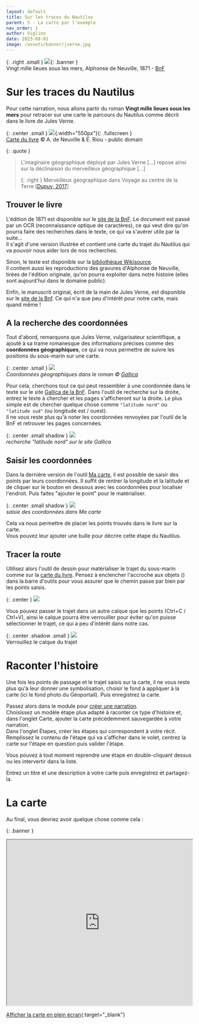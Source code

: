```yaml
---
layout: default
title: Sur les traces du Nautilus
parent: 5 - La carte par l'exemple
nav_order: 1
author: Viglino
date: 2023-09-01
image: /assets/banner/jverne.jpg
---
```

{: .right .small }
![](/Macarte-MI/assets/banner/jverne.jpg){: .banner }   
Vingt mille lieues sous les mers, Alphonse de Neuville, 1871 - [BnF](https://gallica.bnf.fr/ark:/12148/btv1b8600258f/f6)

# Sur les traces du Nautilus

Pour cette narration, nous allons partir du roman **Vingt mille lieues sous les mers** pour retracer sur une carte le parcours du Nautilus comme décrit dans le livre de Jules Verne.

{: .center .small }
![](https://upload.wikimedia.org/wikipedia/commons/c/ca/Nautilus_route_montage.jpg){:width="550px"}{: .fullscreen }   
[Carte du livre](https://commons.wikimedia.org/wiki/File:Nautilus_route_montage.jpg) &copy; A. de Neuville & É. Riou - public domain

{: .quote }
> L'imaginaire géographique déployé par Jules Verne [...] repose ainsi sur la déclinaison du merveilleux géographique [...]
>
> {: .right }
> Merveilleux géographique dans Voyage au centre de la Terre [[Dupuy, 2017](/Macarte-MI/annexes/biblio#dupuy-2017)]

## Trouver le livre

L'édition de 1871 est disponible sur le [site de la BnF](https://gallica.bnf.fr/ark:/12148/bpt6k6577310x/f1.item). Le document est passé par un OCR (reconnaissance optique de caractères), ce qui veut dire qu'on pourra faire des recherches dans le texte, ce qui va s'avérer utile par la suite...   
Il s'agit d'une version illustrée et contient une carte du trajet du Nautilus qui va pouvoir nous aider lors de nos recherches.

Sinon, le texte est disponible sur la [bibliothèque Wikisource](https://fr.wikisource.org/wiki/Vingt_mille_lieues_sous_les_mers).   
Il contient aussi les reproductions des gravures d'Alphonse de Neuville, tirées de l'édition originale, qu'on pourra exploiter dans notre histoire (elles sont aujourd'hui dans le domaine public).

Enfin, le manuscrit original, écrit de la main de Jules Verne, est disponible sur le [site de la Bnf](https://gallica.bnf.fr/ark:/12148/btv1b53067298j). Ce qui n'a que peu d'intérêt pour notre carte, mais quand même !


## A la recherche des coordonnées

Tout d'abord, remarquons que Jules Verne, vulgarisateur scientifique, a ajouté à sa trame romanesque des informations précises comme des **coordonnées géographiques**, ce qui va nous permettre de suivre les positions du sous-marin sur une carte.

{: .center .small }
![](/Macarte-MI/assets/img/ch5.1-coords.png)   
*Coordonnées géographiques dans le roman &copy; [Gallica](https://gallica.bnf.fr/ark:/12148/bpt6k6577310x/f38.image.r=%22latitude%20nord%22)*

Pour cela, cherchons tout ce qui peut ressembler à une coordonnée dans le texte sur le site [Gallica de la BnF](https://gallica.bnf.fr/ark:/12148/bpt6k6577310x/f1.item). Dans l'outil de recherche sur la droite, entrez le texte à chercher et les pages s'afficheront sur la droite. Le plus simple est de chercher quelque chose comme `"latitude nord"` ou `"latitude sud"` (ou longitude est / ouest).   
Il ne vous reste plus qu'à noter les coordonnées renvoyées par l'outil de la BnF et retrouver les pages concernées.

{: .center .small shadow }
![](/Macarte-MI/assets/img/ch5.1-ocr.jpg)   
*recherche "latitude nord" sur le site Gallica*

## Saisir les coordonnées

Dans la dernière version de l'outil [Ma carte](https://macarte.ign.fr/edition/carte/), il est possible de saisir des points par leurs coordonnées. Il suffit de rentrer la longitude et la latitude et de cliquer sur le bouton en dessous avec les coordonnées pour localiser l'endroit. Puis faites "ajouter le point" pour le matérialiser.

{: .center .small shadow }
![](/Macarte-MI/assets/img/ch5.1-coord.jpg)   
*saisie des coordonnées dans Ma carte*

Cela va nous permettre de placer les points trouvés dans le livre sur la carte.   
Vous pouvez leur ajouter une bulle pour décrire cette étape du Nautilus.

## Tracer la route

Utilisez alors l'outil de dessin <i class="fg-polyline-pt"></i> pour matérialiser le trajet du sous-marin comme sur la [carte du livre](#sur-les-traces-du-nautilus). Pensez à enclencher l'accroche aux objets (<i class="fg-snap"></i>) dans la barre d'outils pour vous assurer que le chemin passe par bien par les points saisis.

{: .center }
![](/Macarte-MI/assets/img/ch5.1-tools.png)

Vous pouvez passer le trajet dans un autre calque que les points (Ctrl+C / Ctrl+V), ainsi le calque pourra être verrouiller pour éviter qu'on puisse sélectionner le trajet, ce qui a peu d'intérêt dans notre cas.

{: .center .shadow .small }
![](/Macarte-MI/assets/img/ch5.1-layerlock.png)   
Verrouillez le calque du trajet

# Raconter l'histoire

Une fois les points de passage et le trajet saisis sur la carte, il ne vous reste plus qu'à leur donner une symbolisation, choisir le fond à appliquer à la carte (ici le fond photo du Géoportail). Puis enregistrez la carte.

Passez alors dans le module pour [créer une narration](https://macarte.ign.fr/edition/narration/).   
Choisissez un modèle étape plus adapté à raconter ce type d'histoire et, dans l'onglet <i class="fi-map-alt blue-disk"></i> Carte, ajouter la carte précédemment sauvegardée à votre narration.   
Dans l'onglet <i class="fi-step blue-disk"></i> Étapes, créer les étapes qui correspondent à votre récit. Remplissez le contenu de l'étape qui va s'afficher dans le volet, centrez la carte sur l'étape en question puis valider l'étape.

Vous pouvez à tout moment reprendre une étape en double-cliquant dessus ou les intervertir dans la liste.

Entrez un titre et une description à votre carte puis enregistrez et partagez-la.

# La carte

Au final, vous devriez avoir quelque chose comme cela&nbsp;:

{: .banner }
<iframe src="https://macarte.ign.fr/carte/5aea2d2515d03442521ddc91347e8427/Nautilus?    noZoom" width="100%" height="450px"></iframe>

[Afficher la carte en plein écran](https://macarte.ign.fr/carte/5aea2d2515d03442521ddc91347e8427/Nautilus){:target="_blank"}

